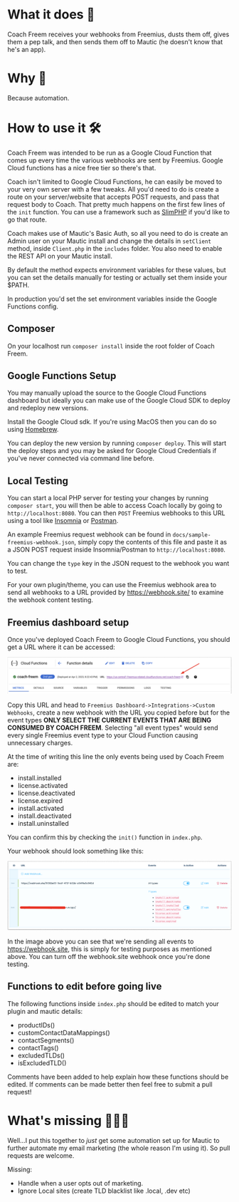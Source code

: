 # What it does 🤔

Coach Freem receives your webhooks from Freemius, dusts them off, gives them a pep talk, and then sends them off to Mautic (he doesn't know that he's an app).

# Why 🤷

Because automation.

# How to use it 🛠️

Coach Freem was intended to be run as a Google Cloud Function that comes up every time the various webhooks are sent by Freemius. Google Cloud functions has a nice free tier so there's that.

Coach isn't limited to Google Cloud Functions, he can easily be moved to your very own server with a few tweaks. All you'd need to do is create a route on your server/website that accepts POST requests, and pass that request body to Coach. 
That pretty much happens on the first few lines of the `init` function. You can use a framework such as [SlimPHP](https://www.slimframework.com/) if you'd like to go that route.

Coach makes use of Mautic's Basic Auth, so all you need to do is create an Admin user on your Mautic install and change the details in `setClient` method, inside `Client.php` in the `includes` folder. You also need to enable the REST API on your Mautic install.

By default the method expects environment variables for these values, but you can set the details manually for testing or actually set them inside your $PATH.

In production you'd set the set environment variables inside the Google Functions config.

## Composer

On your localhost run `composer install` inside the root folder of Coach Freem.
## Google Functions Setup

You may manually upload the source to the Google Cloud Functions dashboard but ideally you can make use of the Google Cloud SDK to deploy and redeploy new versions.

Install the Google Cloud sdk. If you're using MacOS then you can do so using [Homebrew](https://formulae.brew.sh/cask/google-cloud-sdk).

You can deploy the new version by running `composer deploy`. This will start the deploy steps and you may be asked for Google Cloud Credentials if you've never connected via command line before.

## Local Testing

You can start a local PHP server for testing your changes by running `composer start`, you will then be able to access Coach locally by going to `http://localhost:8080`. You can then `POST` Freemius webhooks to this URL using a tool like [Insomnia](https://insomnia.rest/) or [Postman](https://www.postman.com/).

An example Freemius request webhook can be found in `docs/sample-freemius-webhook.json`, simply copy the contents of this file and paste it as a JSON POST request inside Insomnia/Postman to `http://localhost:8080`.

You can change the `type` key in the JSON request to the webhook you want to test. 

For your own plugin/theme, you can use the Freemius webhook area to send all webhooks to a URL provided by https://webhook.site/ to examine the webhook content testing.

## Freemius dashboard setup

Once you've deployed Coach Freem to Google Cloud Functions, you should get a URL where it can be accessed:

![Google Cloud Function URL](./docs/url.png)

Copy this URL and head to `Freemius Dashboard->Integrations->Custom Webhooks`, create a new webhook with the URL you copied before but for the event types **ONLY SELECT THE CURRENT EVENTS THAT ARE BEING CONSUMED BY COACH FREEM**. Selecting "all event types" would send every single Freemius event type to your Cloud Function causing unnecessary charges.

At the time of writing this line the only events being used by Coach Freem are:

- install.installed
- license.activated
- license.deactivated
- license.expired
- install.activated
- install.deactivated
- install.uninstalled

You can confirm this by checking the `init()` function in `index.php`. 

Your webhook should look something like this:

![Example webhook configured](./docs/webhooks.png)

In the image above you can see that we're sending all events to https://webhook.site, this is simply for testing purposes as mentioned above. You can turn off the webhook.site webhook once you're done testing.
## Functions to edit before going live

The following functions inside `index.php` should be edited to match your plugin and mautic details:

- productIDs()
- customContactDataMappings()
- contactSegments()
- contactTags()
- excludedTLDs()
- isExcludedTLD()

Comments have been added to help explain how these functions should be edited. If comments can be made better then feel free to submit a pull request! 


# What's missing 👨🏾‍💻

Well...I put this together to *just* get some automation set up for Mautic to further automate my email marketing (the whole reason I'm using it). So pull requests are welcome.

Missing:

- Handle when a user opts out of marketing.
- Ignore Local sites (create TLD blacklist like .local, .dev etc)
